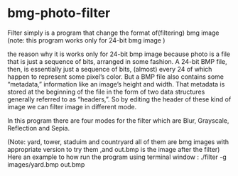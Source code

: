 # bmg-photo-filter
Filter simply is a program that change the format of(filtering) bmg image (note: this program works only for 24-bit bmg image )

the reason why it is works only for 24-bit bmp image because photo is a file that is just a sequence of bits, arranged in some fashion.
A 24-bit BMP file, then, is essentially just a sequence of bits, (almost) every 24 of which happen to represent some pixel’s color.
But a BMP file also contains some “metadata,” information like an image’s height and width.
That metadata is stored at the beginning of the file in the form of two data structures generally referred to as “headers,”.
So by editing the header of these kind of image we can filter image in different mode.

In this program there are four modes for the filter which are Blur, Grayscale, Reflection and Sepia.

(Note: yard, tower, staduim and countryard all of them are bmg images with appropriate version to try them ,and out.bmp is the image after the filter)
Here an example to  how run the program using terminal window : ./filter -g images/yard.bmp out.bmp
